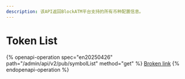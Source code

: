 ```yaml
---
description: 该API返回BlockATM平台支持的所有币种配置信息。
---
```


# Token List

{% openapi-operation spec="en20250426" path="/admin/api/v2/pub/symbolList" method="get" %}
[Broken link](broken-reference)
{% endopenapi-operation %}
